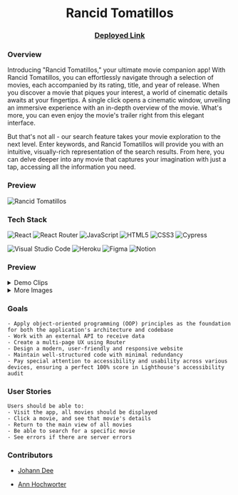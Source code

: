 <div align="center">

# Rancid Tomatillos

### [Deployed Link](https://rancid-tomatillos-jd.vercel.app/)

</div>

### Overview
Introducing "Rancid Tomatillos," your ultimate movie companion app! With Rancid Tomatillos, you can effortlessly navigate through a selection of movies, each accompanied by its rating, title, and year of release. When you discover a movie that piques your interest, a world of cinematic details awaits at your fingertips. A single click opens a cinematic window, unveiling an immersive experience with an in-depth overview of the movie. What's more, you can even enjoy the movie's trailer right from this elegant interface.

But that's not all - our search feature takes your movie exploration to the next level. Enter keywords, and Rancid Tomatillos will provide you with an intuitive, visually-rich representation of the search results. From here, you can delve deeper into any movie that captures your imagination with just a tap, accessing all the information you need.

### Preview
![Rancid Tomatillos](https://github.com/joh-ann/rancid-tomatillos/assets/126308696/e5ebc4d4-68ec-4020-abe5-04042043aa71)

### Tech Stack
![React](https://img.shields.io/badge/react-%2320232a.svg?style=for-the-badge&logo=react&logoColor=%2361DAFB)
![React Router](https://img.shields.io/badge/React_Router-CA4245?style=for-the-badge&logo=react-router&logoColor=white)
![JavaScript](https://img.shields.io/badge/javascript-%23323330.svg?style=for-the-badge&logo=javascript&logoColor=%23F7DF1E)
![HTML5](https://img.shields.io/badge/html5-%23E34F26.svg?style=for-the-badge&logo=html5&logoColor=white) 
![CSS3](https://img.shields.io/badge/css3-%231572B6.svg?style=for-the-badge&logo=css3&logoColor=white)
![Cypress](https://img.shields.io/badge/-cypress-%23E5E5E5?style=for-the-badge&logo=cypress&logoColor=058a5e)

![Visual Studio Code](https://img.shields.io/badge/Visual%20Studio%20Code-0078d7.svg?style=for-the-badge&logo=visual-studio-code&logoColor=white)
![Heroku](https://img.shields.io/badge/heroku-%23430098.svg?style=for-the-badge&logo=heroku&logoColor=white)
![Figma](https://img.shields.io/badge/figma-%23F24E1E.svg?style=for-the-badge&logo=figma&logoColor=white)
![Notion](https://img.shields.io/badge/Notion-%23000000.svg?style=for-the-badge&logo=notion&logoColor=white)

### Preview
<details>
<summary>
Demo Clips
</summary>
<div align="center">  
 
![Home Page](https://github.com/joh-ann/rancid-tomatillos/assets/125393235/4817c2b8-7dc4-45cb-ad15-da9633245610)
Home Page

![Modal Preview](https://github.com/joh-ann/rancid-tomatillos/assets/125393235/d6dbaffb-cd59-4a6b-848c-a7493c348cd1)
Modal

![Responsiveness](https://github.com/joh-ann/rancid-tomatillos/assets/125393235/936beae9-3237-411a-967c-80e3afea82de)
Responsiveness

</div>
</details>

<details>
<summary>
More Images
</summary> 

<div align="center">

<img width="202" alt="Screenshot 2023-10-21 at 10 01 32" src="https://github.com/joh-ann/rancid-tomatillos/assets/126308696/a82e25ca-1888-42ad-b203-ba06bebfdb09">

</br>

<img width="436" alt="Screenshot 2023-10-21 at 10 00 43" src="https://github.com/joh-ann/rancid-tomatillos/assets/126308696/dc6bc5c7-88b3-4c3b-974f-8e0fec5ee4d0">

<img width="461" alt="Screenshot 2023-10-21 at 10 01 32" src="https://github.com/joh-ann/rancid-tomatillos/assets/126308696/29946885-bcd5-4a96-bfad-92c0e9406031">

<img width="901" alt="Screenshot 2023-10-21 at 09 59 16" src="https://github.com/joh-ann/rancid-tomatillos/assets/126308696/f01407be-1f48-4db7-9e2a-b7b11a1e3723">

</details>

</div>

### Goals
```
- Apply object-oriented programming (OOP) principles as the foundation for both the application's architecture and codebase
- Work with an external API to receive data
- Create a multi-page UX using Router
- Design a modern, user-friendly and responsive website
- Maintain well-structured code with minimal redundancy
- Pay special attention to accessibility and usability across various devices, ensuring a perfect 100% score in Lighthouse's accessibility audit
```

### User Stories
```
Users should be able to:
- Visit the app, all movies should be displayed
- Click a movie, and see that movie's details
- Return to the main view of all movies
- Be able to search for a specific movie
- See errors if there are server errors
```

### Contributors

- [Johann Dee](https://linkedin.com//in/johanndee)
  
- [Ann Hochworter](https://linkedin.com/in/AHochworter)




